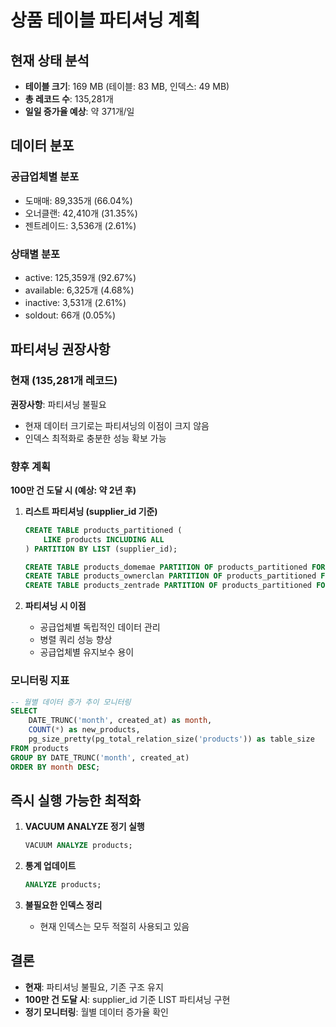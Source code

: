 # 상품 테이블 파티셔닝 계획

## 현재 상태 분석
- **테이블 크기**: 169 MB (테이블: 83 MB, 인덱스: 49 MB)
- **총 레코드 수**: 135,281개
- **일일 증가율 예상**: 약 371개/일

## 데이터 분포
### 공급업체별 분포
- 도매매: 89,335개 (66.04%)
- 오너클랜: 42,410개 (31.35%)
- 젠트레이드: 3,536개 (2.61%)

### 상태별 분포
- active: 125,359개 (92.67%)
- available: 6,325개 (4.68%)
- inactive: 3,531개 (2.61%)
- soldout: 66개 (0.05%)

## 파티셔닝 권장사항

### 현재 (135,281개 레코드)
**권장사항**: 파티셔닝 불필요
- 현재 데이터 크기로는 파티셔닝의 이점이 크지 않음
- 인덱스 최적화로 충분한 성능 확보 가능

### 향후 계획
**100만 건 도달 시 (예상: 약 2년 후)**
1. **리스트 파티셔닝 (supplier_id 기준)**
   ```sql
   CREATE TABLE products_partitioned (
       LIKE products INCLUDING ALL
   ) PARTITION BY LIST (supplier_id);
   
   CREATE TABLE products_domemae PARTITION OF products_partitioned FOR VALUES IN (3);
   CREATE TABLE products_ownerclan PARTITION OF products_partitioned FOR VALUES IN (1);
   CREATE TABLE products_zentrade PARTITION OF products_partitioned FOR VALUES IN (2);
   ```

2. **파티셔닝 시 이점**
   - 공급업체별 독립적인 데이터 관리
   - 병렬 쿼리 성능 향상
   - 공급업체별 유지보수 용이

### 모니터링 지표
```sql
-- 월별 데이터 증가 추이 모니터링
SELECT 
    DATE_TRUNC('month', created_at) as month,
    COUNT(*) as new_products,
    pg_size_pretty(pg_total_relation_size('products')) as table_size
FROM products
GROUP BY DATE_TRUNC('month', created_at)
ORDER BY month DESC;
```

## 즉시 실행 가능한 최적화
1. **VACUUM ANALYZE 정기 실행**
   ```sql
   VACUUM ANALYZE products;
   ```

2. **통계 업데이트**
   ```sql
   ANALYZE products;
   ```

3. **불필요한 인덱스 정리**
   - 현재 인덱스는 모두 적절히 사용되고 있음

## 결론
- **현재**: 파티셔닝 불필요, 기존 구조 유지
- **100만 건 도달 시**: supplier_id 기준 LIST 파티셔닝 구현
- **정기 모니터링**: 월별 데이터 증가율 확인